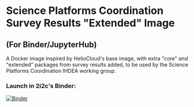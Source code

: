 # Science Platforms Coordination Survey Results "Extended" Image
## (For Binder/JupyterHub)

A Docker image inspired by HelioCloud's base image, with extra "core" _and_ "extended" packages from survey results added, to be used by the Science Platforms Coordination IHDEA working group. 

### Launch in 2i2c's Binder:
[![Binder](https://binder.opensci.2i2c.cloud/badge_logo.svg)](https://binder.opensci.2i2c.cloud/v2/gh/heliophysicsPy/science-platforms-coordination/heliocloud-base-w-survey-extended) 

